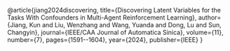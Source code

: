 @article{jiang2024discovering,
  title={Discovering Latent Variables for the Tasks With Confounders in Multi-Agent Reinforcement Learning},
  author={Jiang, Kun and Liu, Wenzhang and Wang, Yuanda and Dong, Lu and Sun, Changyin},
  journal={IEEE/CAA Journal of Automatica Sinica},
  volume={11},
  number={7},
  pages={1591--1604},
  year={2024},
  publisher={IEEE}
}